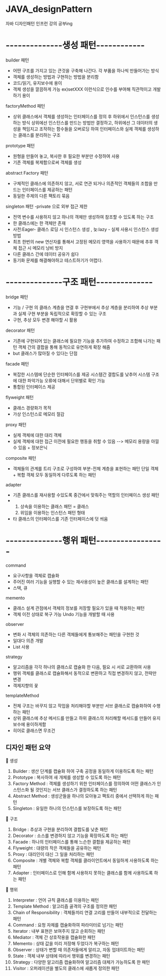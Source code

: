 # JAVA_designPattern
자바 디자인패턴 인프런 강의 공부ing


# --------------생성 패턴------------

builder 패턴
- 어떤 구조를 가지고 있는 큰것을 구축해 나간다.
  각 부품을 하나씩 만들어가는 방식
- 객체를 생성하는 방법과 구현하는 방법을 분리함
- 코드/읽기, 유지보수에 용이
- 객체 생성을 깔끔하게 가능
ex)setXXX 이런식으로 인수를 부여해 직관적이고 개발하기 용이


factoryMethod 패턴
- 상위 클래스에서 객체를 생성하는 인터페이스를 정의 후 하위에서 인스턴스를 생성하는 방식
  상위에선 인스턴스를 만드는 방법만 결정하고, 하위에선 그 데이터의 생성을 책임지고 조작하는
  함수들을 오버로딩 하여 인터페이스와 실제 객체를 생성하는 클래스를 분리하는 구조


prototype 패턴
- 원형을 만들어 놓고, 복사한 후 필요한 부분만 수정하여 사용
- 기존 객체를 복제함으로써 객체를 생성
 
abstract Factory 패턴
- 구체적인 클래스에 의존하지 않고, 서로 연관 되거나 의존적인 객체들의 조합을 만드는 인터페이스를
   제공하는 패턴
- 동일한 주제의 다른 팩토리 묶음


singleton 패턴
-private 으로 외부 접근 제한
- 전역 변수를 사용하지 않고 하나의 객체만 생성하여 참조할 수 있도록 하는 구조
- 한 클래스에는 한 객체만 존재
- 사전:Eager- 클래스 로딩 시 인스턴스 생성 , 늦:lazy - 실제 사용시 인스턴스 생성 방법
- 최초 한번의 new 연산자를 통해서 고정된 메모리 영역을 사용하기 때문에 추후 객체 접근 시 메모리 낭비 방지
- 다른 클래스 간에 데이터 공유가 쉽다
- 동기화 문제를 해결해야하고 테스트하기가 어렵다.


# --------------구조 패턴--------------

bridge 패턴
- 기능 / 구현 의 클래스 계층을 연결 후 구현부에서 추상 계층을 분리하여 추상 부분과 실제 구현 부분을
   독립적으로 확장할 수 있는 구조
- 구현, 추상 모두 변경 해야할 시 활용



decorator 패턴
- 기존에 구현되어 있는 클래스에 필요한 기능을 추가하여 수정하고 조합해 나가는 패턴
   객체 간의 결합을 통해 동적으로 유연하게 확장 해줌
- but 클래스가 많아질 수 있다는 단점



facade 패턴
- 복잡한 시스템에 단순한 인터페이스를 제공 시스템간 결합도를 낮추어 시스템 구조에 대한 파악가능
  오류에 대해서 단위별로 확인 가능
- 통합된 인터페이스 제공


flyweight 패턴
- 클래스 경량화가 목적
- 가상 인스턴스로 메모리 절감


proxy 패턴
- 실제 객체에 대한 대리 객체 
- 실제 객체에 대한 접근 이전에 필요한 행동을 취할 수 있음 --> 메모리 용량을 아낄 수 있음 + 정보은닉


composite 패턴
- 객체들의 관계를 트리 구조로 구성하여 부분-전체 계층을 표현하는 패턴
   단일 객체 + 복합 객체 모두 동일하게 다루도록 하는 패턴 


adapter
- 기존 클래스를 재사용할 수있도록 중간에서 맞춰주는 역할의 인터페이스 생성 패턴
- 1. 상속을 이용하는 클래스 패턴 = 클래스
  2. 위임을 이용하는 인스턴스 패턴 형태
- 타 클래스의 인터페이스를 기존 인터페이스에 덧 씌움




# --------------행위 패턴-----------------

command
- 요구사항을 객체로 캡슐화
- 주어진 여러 기능을 실행할 수 있는 재사용성이 높은 클래스를 설계하는 패턴
- 스택, 큐

memento
- 클래스 설계 관점에서 객체의 정보를 저장할 필요가 있을 때 적용하는 패턴
- 객체 이전 상태로 복구 가능 Undo 기능을 개발할 때 사용

observer
- 변화 시 객체의 의존하는 다른 객체들에게 통보해주는 패턴을 구현한 것
- 일대다 의존 개발
- List 사용


strategy
- 알고리즘을 각각 하나의 클래스로 캡슐화 한 다음, 필요 시 서로 교환하여 사용
- 행위 객체를 클래스로 캡슐화해서 동적으로 변환하고 직접 변경하지 않고, 전략만 변경
- 객제지향의 꽃


templateMethod
- 전체 구조는 바꾸지 않고 작업을 처리해야할 부분만 서브 클래스로 캡슐화하여 수행하는 패턴
- 상위 클래스에 추상 메서드를 만들고 하위 클래스의 처리해할 메서드를 만들어 유지보수에 용이하게함
- 히어로 클래스면 무조건




## 디자인 패턴 요약


🚩 생성
1) Builder : 생산 단계를 캡슐화 하여 구축 공정을 동일하게 이용하도록 하는 패턴
2) Prototype : 복사하여 새 개체를 생성할 수 있도록 하는 패턴
3) Factory Method : 객체를 생성하기 위한 인터페이스를 정의하여 어떤 클래스가 인스턴스화 될 것인지는 서브 클래스가 결정하도록 하는 패턴
4) Abstract Method : 생성군들을 하나의 모아놓고 팩토리 중에서 선택하게 하는 패턴
5) Singleton : 유일한 하나의 인스턴스를 보장하도록 하는 패턴

🚩 구조
1) Bridge : 추상과 구현을 분리하여 결합도를 낮춘 패턴
2) Decorator : 소스를 변경하지 않고 기능을 확장하도록 하는 패턴
3) Facade : 하나의 인터페이스를 통해 느슨한 결합을 제공하는 패턴
4) Flyweight : 대량의 작은 객체들을 공유하는 패턴
5) Proxy : 대리인이 대신 그 일을 처리하는 패턴
6) Composite : 개별 객체와 복합 객체를 클라이언트에서 동일하게 사용하도록 하는 패턴
7) Adapter : 인터페이스로 인해 함께 사용하지 못하는 클래스를 함께 사용하도록 하는 패턴

🚩 행위
1) Interpreter : 언어 규칙 클래스를 이용하는 패턴
2) Template Method : 알고리즘 골격의 구조를 정의한 패턴
3) Chain of Responsibility : 객체들끼리 연결 고리를 만들어 내부적으로 전달하는 패턴
4) Command : 요청 자체를 캡슐화하여 파라미터로 넘기는 패턴
5) Iterator : 내부 표현은 보여주지 않고 순회하는 패턴
6) Mediator : 객체 간 상호작용을 캡슐화한 패턴
7) Memento : 상태 값을 미리 저장해 두었다가 복구하는 패턴
8) Observer : 상태가 변할 때 의존자들에게 알리고, 자동 업데이트하는 패턴
9) State : 객체 내부 상태에 따라서 행위를 변경하는 패턴
10) Strategy : 다양한 알고리즘 캡슐화하여 알고리즘 대체가 가능하도록 한 패턴
11) Visitor : 오퍼레이션을 별도의 클래스에 새롭게 정의한 패턴







